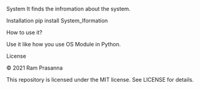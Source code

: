 System
It finds the infromation about the system.

Installation
pip install System_Iformation

How to use it?

Use it like how you use OS Module in Python.

License

© 2021 Ram Prasanna

This repository is licensed under the MIT license. See LICENSE for details.